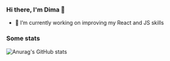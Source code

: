 ### Hi there, I'm Dima 👋
- 🔭 I’m currently working on improving my React and JS skills


### Some stats
![Anurag's GitHub stats](https://github-readme-stats.vercel.app/api?username=4ban&show_icons=true&count_private=true&theme=dracula)

<!-- ![Readme Card](https://github-readme-stats.vercel.app/api/pin/?username=4ban&repo=4ban) -->
